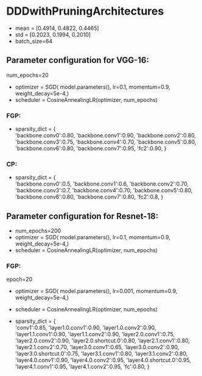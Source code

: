 # DDDwithPruningArchitectures
- mean = [0.4914, 0.4822, 0.4465]
- std = [0.2023, 0.1994, 0.2010]
- batch_size=64
## Parameter configuration for VGG-16:
num_epochs=20
- optimizer = SGD( model.parameters(), lr=0.1,  momentum=0.9,  weight_decay=5e-4,)
- scheduler = CosineAnnealingLR(optimizer, num_epochs)
### FGP:
- sparsity_dict = {      
'backbone.conv0':0.80,
'backbone.conv1':0.90,
'backbone.conv2':0.80,
'backbone.conv3':0.75,
'backbone.conv4':0.70,
'backbone.conv5':0.80,
'backbone.conv6':0.80,
'backbone.conv7':0.95,
'fc2':0.90,
}

### CP:
- sparsity_dict = {      
'backbone.conv0':0.5,
'backbone.conv1':0.6,
'backbone.conv2':0.70,
'backbone.conv3':0.7,
'backbone.conv4':0.70,
'backbone.conv5':0.80,
'backbone.conv6':0.80,
'backbone.conv7':0.80,
'fc2':0.8,
}


## Parameter configuration for Resnet-18:
- num_epochs=200
- optimizer = SGD( model.parameters(), lr=0.1,  momentum=0.9,  weight_decay=5e-4,)
- scheduler = CosineAnnealingLR(optimizer, num_epochs)

### FGP:
epoch=20
- optimizer = SGD( model.parameters(), lr=0.001,  momentum=0.9,  weight_decay=5e-4,) 
<!-- optimizer = SGD( model.parameters(), lr=0.0001,  momentum=0.9,  weight_decay=5e-4,)  -->
- scheduler = CosineAnnealingLR(optimizer, num_epochs)

- sparsity_dict = {     
'conv1':0.85,
'layer1.0.conv1':0.90,
'layer1.0.conv2':0.90,
'layer1.1.conv1':0.90,
'layer1.1.conv2':0.90,
'layer2.0.conv1':0.75,
'layer2.0.conv2':0.90,
'layer2.0.shortcut.0':0.80,
'layer2.1.conv1':0.80,
'layer2.1.conv2':0.70,
'layer3.0.conv1':0.65,
'layer3.0.conv2':0.90,
'layer3.0.shortcut.0':0.75,
'layer3.1.conv1':0.80,
'layer3.1.conv2':0.80,
'layer4.0.conv1':0.90,
'layer4.0.conv2':0.95,
'layer4.0.shortcut.0':0.95,
'layer4.1.conv1':0.95,
'layer4.1.conv2':0.95,
'fc':0.80,
}
